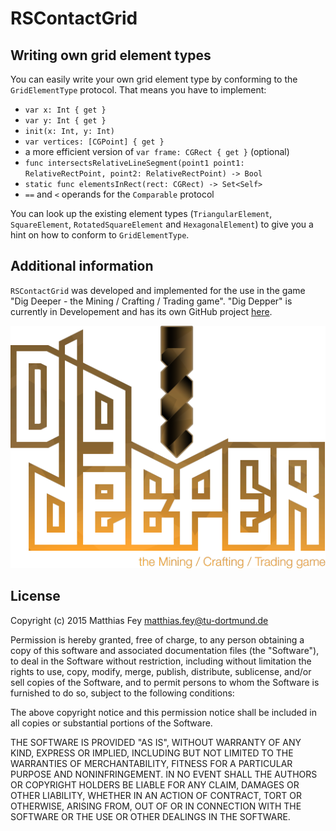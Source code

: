 # RSContactGrid
## Writing own grid element types

You can easily write your own grid element type by conforming to the `GridElementType` protocol. That means you have to implement:

* `var x: Int { get }`
* `var y: Int { get }`
* `init(x: Int, y: Int)`
* `var vertices: [CGPoint] { get }`
* a more efficient version of `var frame: CGRect { get }` (optional)
* `func intersectsRelativeLineSegment(point1 point1: RelativeRectPoint, point2: RelativeRectPoint) -> Bool`
* `static func elementsInRect(rect: CGRect) -> Set<Self>`
* `==` and `<` operands for the `Comparable` protocol

You can look up the existing element types (`TriangularElement`, `SquareElement`, `RotatedSquareElement` and `HexagonalElement`) to give you a hint on how to conform to `GridElementType`.

## Additional information

`RSContactGrid` was developed and implemented for the use in the game "Dig Deeper - the Mining / Crafting / Trading game". "Dig Depper" is currently in Developement and has its own GitHub project [here](../DigDeeper).

<p align="center">
	<img src="https://github.com/rusty1s/RSContactGrid/blob/master/dig-deeper.png?raw=true" alt="Dig Deeper - the Mining / Crafting / Trading game"/>
</p>

## License

Copyright (c) 2015 Matthias Fey <matthias.fey@tu-dortmund.de>

Permission is hereby granted, free of charge, to any person obtaining a copy of this software and associated documentation files (the "Software"), to deal in the Software without restriction, including without limitation the rights to use, copy, modify, merge, publish, distribute, sublicense, and/or sell copies of the Software, and to permit persons to whom the Software is furnished to do so, subject to the following conditions:

The above copyright notice and this permission notice shall be included in all copies or substantial portions of the Software.

THE SOFTWARE IS PROVIDED "AS IS", WITHOUT WARRANTY OF ANY KIND, EXPRESS OR IMPLIED, INCLUDING BUT NOT LIMITED TO THE WARRANTIES OF MERCHANTABILITY, FITNESS FOR A PARTICULAR PURPOSE AND NONINFRINGEMENT. IN NO EVENT SHALL THE AUTHORS OR COPYRIGHT HOLDERS BE LIABLE FOR ANY CLAIM, DAMAGES OR OTHER LIABILITY, WHETHER IN AN ACTION OF CONTRACT, TORT OR OTHERWISE, ARISING FROM, OUT OF OR IN CONNECTION WITH THE SOFTWARE OR THE USE OR OTHER DEALINGS IN THE SOFTWARE.